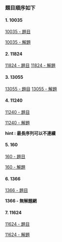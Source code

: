 
### 題目順序如下

#### 1. 10035
[10035 - 題目](https://cpe.cse.nsysu.edu.tw/cpe/file/attendance/problemPdf/10035.pdf)

[10035 - 解題](https://zerojudge.tw/ShowProblem?problemid=c014)




#### 2. 11824
[11824 - 題目](https://cpe.cse.nsysu.edu.tw/cpe/file/attendance/problemPdf/11824.pdf)
[11824 - 解題](https://zerojudge.tw/ShowProblem?problemid=j038)


#### 3. 13055
[13055 - 題目](https://cpe.cse.nsysu.edu.tw/cpe/file/attendance/problemPdf/13055.pdf)
[13055 - 解題](https://zerojudge.tw/ShowProblem?problemid=k202)


#### 4. 11240
[11240 - 題目](https://cpe.cse.nsysu.edu.tw/cpe/file/attendance/problemPdf/11240.pdf)

[11240 - 解題](https://zerojudge.tw/ShowProblem?problemid=k217)

**hint : 最長序列可以不連續**




#### 5. 160
[160 - 題目](https://cpe.cse.nsysu.edu.tw/cpe/file/attendance/problemPdf/160.pdf)

[160 - 解題](https://zerojudge.tw/ShowProblem?problemid=k217)




#### 6. 1366
[1366 - 題目](https://cpe.cse.nsysu.edu.tw/cpe/file/attendance/problemPdf/1366.pdf)

**1366 - 無解題網**




#### 7. 11624
[11624 - 題目](https://hackmd.io/UKtO2d5OQUKmf1BmRnk5nw?view#httpszerojudgetwShowProblemproblemidd131)

[11624 - 解題](https://zerojudge.tw/ShowProblem?problemid=e699)
















